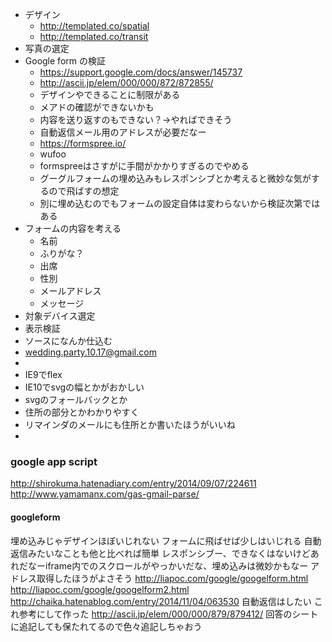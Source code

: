 * デザイン
  * http://templated.co/spatial
  * http://templated.co/transit
* 写真の選定
* Google form の検証
  * https://support.google.com/docs/answer/145737
  * http://ascii.jp/elem/000/000/872/872855/
  * デザインやできることに制限がある
  * メアドの確認ができないかも
  * 内容を送り返すのもできない？→やればできそう
  * 自動返信メール用のアドレスが必要だなー
  * https://formspree.io/
  * wufoo
  * formspreeはさすがに手間がかかりすぎるのでやめる
  * グーグルフォームの埋め込みもレスポンシブとか考えると微妙な気がするので飛ばすの想定
  * 別に埋め込むのでもフォームの設定自体は変わらないから検証次第ではある
* フォームの内容を考える
  * 名前
  * ふりがな？
  * 出席
  * 性別
  * メールアドレス
  * メッセージ
* 対象デバイス選定
* 表示検証
* ソースになんか仕込む
* wedding.party.10.17@gmail.com
* 
* IE9でflex
* IE10でsvgの幅とかがおかしい
* svgのフォールバックとか
* 住所の部分とかわかりやすく
* リマインダのメールにも住所とか書いたほうがいいね
* 

### google app script

http://shirokuma.hatenadiary.com/entry/2014/09/07/224611
http://www.yamamanx.com/gas-gmail-parse/

#### googleform

埋め込みじゃデザインほぼいじれない
フォームに飛ばせば少しはいじれる
自動返信みたいなことも他と比べれば簡単
レスポンシブー、できなくはないけどあれだなーiframe内でのスクロールがやっかいだな、埋め込みは微妙かもなー
アドレス取得したほうがよさそう
http://liapoc.com/google/googelform.html
http://liapoc.com/google/googelform2.html
http://chaika.hatenablog.com/entry/2014/11/04/063530
自動返信はしたい
これ参考にして作った
http://ascii.jp/elem/000/000/879/879412/
回答のシートに追記しても保たれてるので色々追記しちゃおう